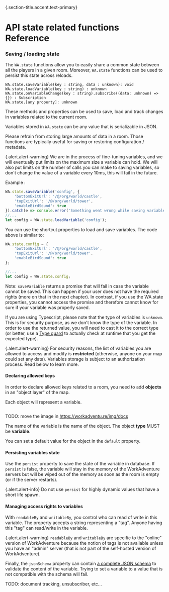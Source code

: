 {.section-title.accent.text-primary}
# API state related functions Reference

### Saving / loading state

The `WA.state` functions allow you to easily share a common state between all the players in a given room.
Moreover, `WA.state` functions can be used to persist this state across reloads.

```
WA.state.saveVariable(key : string, data : unknown): void
WA.state.loadVariable(key : string) : unknown
WA.state.onVariableChange(key : string).subscribe((data: unknown) => {}) : Subscription
WA.state.[any property]: unknown
```

These methods and properties can be used to save, load and track changes in variables related to the current room.

Variables stored in `WA.state` can be any value that is serializable in JSON.

Please refrain from storing large amounts of data in a room. Those functions are typically useful for saving or restoring
configuration / metadata.

{.alert.alert-warning}
We are in the process of fine-tuning variables, and we will eventually put limits on the maximum size a variable can hold. We will also put limits on the number of calls you can make to saving variables, so don't change the value of a variable every 10ms, this will fail in the future.


Example :
```javascript
WA.state.saveVariable('config', {
    'bottomExitUrl': '/@/org/world/castle',
    'topExitUrl': '/@/org/world/tower',
    'enableBirdSound': true
}).catch(e => console.error('Something went wrong while saving variable', e));
//...
let config = WA.state.loadVariable('config');
```

You can use the shortcut properties to load and save variables. The code above is similar to:

```javascript
WA.state.config = {
    'bottomExitUrl': '/@/org/world/castle',
    'topExitUrl': '/@/org/world/tower',
    'enableBirdSound': true
};

//...
let config = WA.state.config;
```

Note: `saveVariable` returns a promise that will fail in case the variable cannot be saved. This
can happen if your user does not have the required rights (more on that in the next chapter).
In contrast, if you use the WA.state properties, you cannot access the promise and therefore cannot
know for sure if your variable was properly saved.

If you are using Typescript, please note that the type of variables is `unknown`. This is
for security purpose, as we don't know the type of the variable. In order to use the returned value,
you will need to cast it to the correct type (or better, use a [Type guard](https://www.typescriptlang.org/docs/handbook/2/narrowing.html) to actually check at runtime
that you get the expected type).

{.alert.alert-warning}
For security reasons, the list of variables you are allowed to access and modify is **restricted** (otherwise, anyone on your map could set any data).
Variables storage is subject to an authorization process. Read below to learn more.

#### Declaring allowed keys

In order to declare allowed keys related to a room, you need to add **objects** in an "object layer" of the map.

Each object will represent a variable.

<div class="row">
    <div class="col">
        <img src="https://workadventu.re/img/docs/object_variable.png" class="figure-img img-fluid rounded" alt="" />
    </div>
</div>

TODO: move the image in https://workadventu.re/img/docs


The name of the variable is the name of the object.
The object **type** MUST be **variable**.

You can set a default value for the object in the `default` property.

#### Persisting variables state

Use the `persist` property to save the state of the variable in database. If `persist` is false, the variable will stay
in the memory of the WorkAdventure servers but will be wiped out of the memory as soon as the room is empty (or if the
server restarts).

{.alert.alert-info}
Do not use `persist` for highly dynamic values that have a short life spawn.

#### Managing access rights to variables

With `readableBy` and `writableBy`, you control who can read of write in this variable. The property accepts a string
representing a "tag". Anyone having this "tag" can read/write in the variable.

{.alert.alert-warning}
`readableBy` and `writableBy` are specific to the "online" version of WorkAdventure because the notion of tags
is not available unless you have an "admin" server (that is not part of the self-hosted version of WorkAdventure).

Finally, the `jsonSchema` property can contain [a complete JSON schema](https://json-schema.org/) to validate the content of the variable.
Trying to set a variable to a value that is not compatible with the schema will fail.




TODO: document tracking, unsubscriber, etc...
